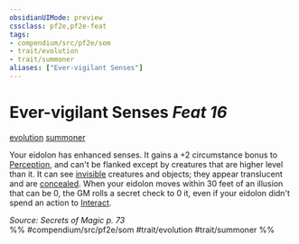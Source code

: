 ```yaml
---
obsidianUIMode: preview
cssclass: pf2e,pf2e-feat
tags:
- compendium/src/pf2e/som
- trait/evolution
- trait/summoner
aliases: ["Ever-vigilant Senses"]
---
```

# Ever-vigilant Senses  *Feat 16*  
[evolution](rules/traits/evolution-som.md)  [summoner](rules/traits/summoner-som.md)  


Your eidolon has enhanced senses. It gains a +2 circumstance bonus to [Perception](compendium/skills.md#Perception), and can't be flanked except by creatures that are higher level than it. It can see [invisible](rules/conditions.md#Invisible) creatures and objects; they appear translucent and are [concealed](rules/conditions.md#Concealed). When your eidolon moves within 30 feet of an illusion that can be 0, the GM rolls a secret check to 0 it, even if your eidolon didn't spend an action to [Interact](rules/actions/interact.md).

*Source: Secrets of Magic p. 73*  
%% #compendium/src/pf2e/som #trait/evolution #trait/summoner %%
